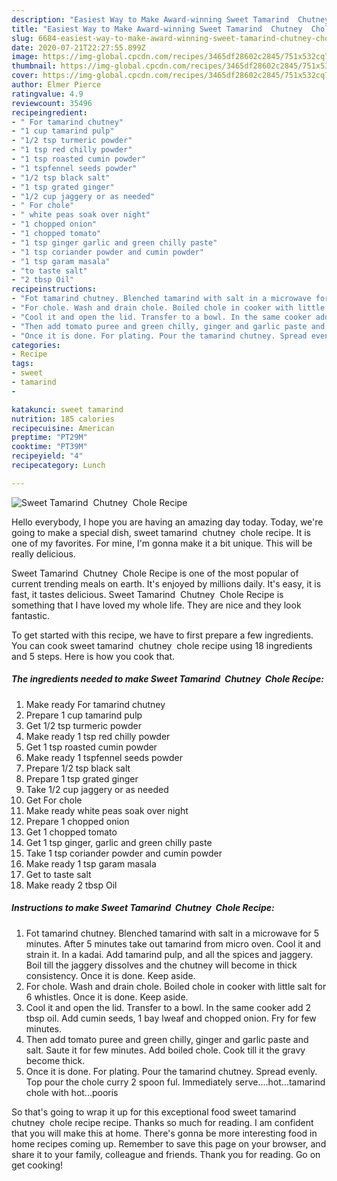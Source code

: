 ```yaml
---
description: "Easiest Way to Make Award-winning Sweet Tamarind  Chutney  Chole Recipe"
title: "Easiest Way to Make Award-winning Sweet Tamarind  Chutney  Chole Recipe"
slug: 6684-easiest-way-to-make-award-winning-sweet-tamarind-chutney-chole-recipe
date: 2020-07-21T22:27:55.899Z
image: https://img-global.cpcdn.com/recipes/3465df28602c2845/751x532cq70/sweet-tamarind-chutney-chole-recipe-recipe-main-photo.jpg
thumbnail: https://img-global.cpcdn.com/recipes/3465df28602c2845/751x532cq70/sweet-tamarind-chutney-chole-recipe-recipe-main-photo.jpg
cover: https://img-global.cpcdn.com/recipes/3465df28602c2845/751x532cq70/sweet-tamarind-chutney-chole-recipe-recipe-main-photo.jpg
author: Elmer Pierce
ratingvalue: 4.9
reviewcount: 35496
recipeingredient:
- " For tamarind chutney"
- "1 cup tamarind pulp"
- "1/2 tsp turmeric powder"
- "1 tsp red chilly powder"
- "1 tsp roasted cumin powder"
- "1 tspfennel seeds powder"
- "1/2 tsp black salt"
- "1 tsp grated ginger"
- "1/2 cup jaggery or as needed"
- " For chole"
- " white peas soak over night"
- "1 chopped onion"
- "1 chopped tomato"
- "1 tsp ginger garlic and green chilly paste"
- "1 tsp coriander powder and cumin powder"
- "1 tsp garam masala"
- "to taste salt"
- "2 tbsp Oil"
recipeinstructions:
- "Fot tamarind chutney. Blenched tamarind with salt in a microwave for 5 minutes. After 5 minutes take out tamarind from micro oven. Cool it and strain it. In a kadai. Add tamarind pulp, and all the spices and jaggery. Boil till the jaggery dissolves and the chutney will become in thick consistency. Once it is done. Keep aside."
- "For chole. Wash and drain chole. Boiled chole in cooker with little salt for 6 whistles. Once it is done. Keep aside."
- "Cool it and open the lid. Transfer to a bowl. In the same cooker add 2 tbsp oil. Add cumin seeds, 1 bay lweaf and chopped onion. Fry for few minutes."
- "Then add tomato puree and green chilly, ginger and garlic paste and salt. Saute it for few minutes. Add boiled chole. Cook till it the gravy become thick."
- "Once it is done. For plating. Pour the tamarind chutney. Spread evenly. Top pour the chole curry 2 spoon ful. Immediately serve....hot...tamarind chole with hot...pooris"
categories:
- Recipe
tags:
- sweet
- tamarind
- 

katakunci: sweet tamarind  
nutrition: 185 calories
recipecuisine: American
preptime: "PT29M"
cooktime: "PT39M"
recipeyield: "4"
recipecategory: Lunch

---
```



![Sweet Tamarind  Chutney  Chole Recipe](https://img-global.cpcdn.com/recipes/3465df28602c2845/751x532cq70/sweet-tamarind-chutney-chole-recipe-recipe-main-photo.jpg)

Hello everybody, I hope you are having an amazing day today. Today, we're going to make a special dish, sweet tamarind  chutney  chole recipe. It is one of my favorites. For mine, I'm gonna make it a bit unique. This will be really delicious.

Sweet Tamarind  Chutney  Chole Recipe is one of the most popular of current trending meals on earth. It's enjoyed by millions daily. It's easy, it is fast, it tastes delicious. Sweet Tamarind  Chutney  Chole Recipe is something that I have loved my whole life. They are nice and they look fantastic.




To get started with this recipe, we have to first prepare a few ingredients. You can cook sweet tamarind  chutney  chole recipe using 18 ingredients and 5 steps. Here is how you cook that.

<!--inarticleads1-->

##### The ingredients needed to make Sweet Tamarind  Chutney  Chole Recipe:

1. Make ready  For tamarind chutney
1. Prepare 1 cup tamarind pulp
1. Get 1/2 tsp turmeric powder
1. Make ready 1 tsp red chilly powder
1. Get 1 tsp roasted cumin powder
1. Make ready 1 tspfennel seeds powder
1. Prepare 1/2 tsp black salt
1. Prepare 1 tsp grated ginger
1. Take 1/2 cup jaggery or as needed
1. Get  For chole
1. Make ready  white peas soak over night
1. Prepare 1 chopped onion
1. Get 1 chopped tomato
1. Get 1 tsp ginger, garlic and green chilly paste
1. Take 1 tsp coriander powder and cumin powder
1. Make ready 1 tsp garam masala
1. Get to taste salt
1. Make ready 2 tbsp Oil




<!--inarticleads2-->

##### Instructions to make Sweet Tamarind  Chutney  Chole Recipe:

1. Fot tamarind chutney. Blenched tamarind with salt in a microwave for 5 minutes. After 5 minutes take out tamarind from micro oven. Cool it and strain it. In a kadai. Add tamarind pulp, and all the spices and jaggery. Boil till the jaggery dissolves and the chutney will become in thick consistency. Once it is done. Keep aside.
1. For chole. Wash and drain chole. Boiled chole in cooker with little salt for 6 whistles. Once it is done. Keep aside.
1. Cool it and open the lid. Transfer to a bowl. In the same cooker add 2 tbsp oil. Add cumin seeds, 1 bay lweaf and chopped onion. Fry for few minutes.
1. Then add tomato puree and green chilly, ginger and garlic paste and salt. Saute it for few minutes. Add boiled chole. Cook till it the gravy become thick.
1. Once it is done. For plating. Pour the tamarind chutney. Spread evenly. Top pour the chole curry 2 spoon ful. Immediately serve....hot...tamarind chole with hot...pooris




So that's going to wrap it up for this exceptional food sweet tamarind  chutney  chole recipe recipe. Thanks so much for reading. I am confident that you will make this at home. There's gonna be more interesting food in home recipes coming up. Remember to save this page on your browser, and share it to your family, colleague and friends. Thank you for reading. Go on get cooking!
